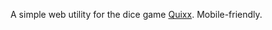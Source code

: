 A simple web utility for the dice game [Quixx](https://gamewright.com/product/Qwixx). Mobile-friendly.